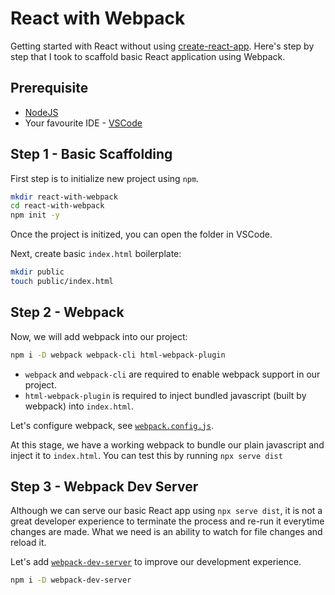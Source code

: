 # React with Webpack

Getting started with React without using [create-react-app](https://reactjs.org/docs/create-a-new-react-app.html). Here's step by step that I took to scaffold basic React application using Webpack.

## Prerequisite

- [NodeJS](https://nodejs.org/en/download/)
- Your favourite IDE - [VSCode](https://code.visualstudio.com/download)

## Step 1 - Basic Scaffolding

First step is to initialize new project using `npm`.

```sh
mkdir react-with-webpack
cd react-with-webpack
npm init -y
```

Once the project is initized, you can open the folder in VSCode.

Next, create basic `index.html` boilerplate:

```sh
mkdir public
touch public/index.html
```

## Step 2 - Webpack

Now, we will add webpack into our project:

```sh
npm i -D webpack webpack-cli html-webpack-plugin
```

- `webpack` and `webpack-cli` are required to enable webpack support in our project.
- `html-webpack-plugin` is required to inject bundled javascript (built by webpack) into `index.html`.

Let's configure webpack, see [`webpack.config.js`](./webpack.config.js).

At this stage, we have a working webpack to bundle our plain javascript and inject it to `index.html`. You can test this by running `npx serve dist`

## Step 3 - Webpack Dev Server

Although we can serve our basic React app using `npx serve dist`, it is not a great developer experience to terminate the process and re-run it everytime changes are made. What we need is an ability to watch for file changes and reload it.

Let's add [`webpack-dev-server`](https://webpack.js.org/configuration/dev-server/) to improve our development experience.

```sh
npm i -D webpack-dev-server
```
